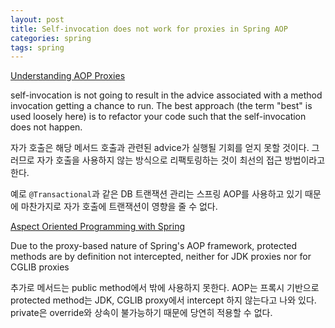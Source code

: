 ```yaml
---
layout: post
title: Self-invocation does not work for proxies in Spring AOP
categories: spring
tags: spring
---
```


>
[Understanding AOP Proxies](https://docs.spring.io/spring-framework/reference/core/aop/proxying.html#aop-understanding-aop-proxies)
>
self-invocation is not going to result in the advice associated with a method invocation getting a chance to run.
The best approach (the term "best" is used loosely here) is to refactor your code such that the self-invocation does not happen.

자가 호출은 해당 메서드 호출과 관련된 advice가 실행될 기회를 얻지 못할 것이다. 그러므로 자가 호출을 사용하지 않는 방식으로 리팩토링하는 것이 최선의 접근 방법이라고 한다.

예로 `@Transactional`과 같은 DB 트랜잭션 관리는 스프링 AOP를 사용하고 있기 때문에 마찬가지로 자가 호출에 트랜잭션이 영향을 줄 수 없다.

>
[Aspect Oriented Programming with Spring](https://docs.spring.io/spring-framework/docs/2.5.5/reference/aop.html)
>
Due to the proxy-based nature of Spring's AOP framework, protected methods are by definition not intercepted, neither for JDK proxies nor for CGLIB proxies

추가로 메서드는 public method에서 밖에 사용하지 못한다. AOP는 프록시 기반으로 protected method는 JDK, CGLIB proxy에서 intercept 하지 않는다고 나와 있다. private은 override와 상속이 불가능하기 때문에 당연히 적용할 수 없다.